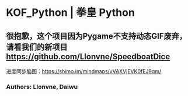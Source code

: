 # KOF_Python | 拳皇 Python

## 很抱歉，这个项目因为Pygame不支持动态GIF废弃，请看我们的新项目 https://github.com/Llonvne/SpeedboatDice

进度同步脑图：https://shimo.im/mindmaps/vVAXVjEVK0fEJ9qm/

### Authors: Llonvne, Daiwu



